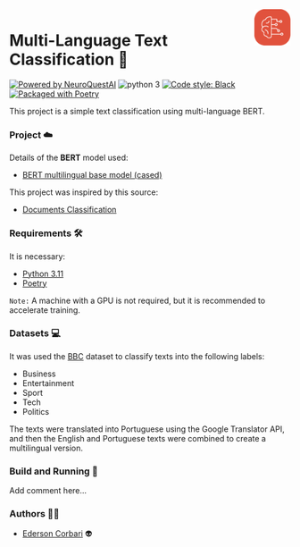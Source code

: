 <img src="https://raw.githubusercontent.com/NeuroQuestAi/neuroquestai.github.io/main/brand/logo/neuroquest-orange-logo.png" align="right" width="65" height="65"/>

# Multi-Language Text Classification 🧠

[![Powered by NeuroQuestAI](https://img.shields.io/badge/powered%20by-NeuroQuestAI-orange.svg?style=flat&colorA=E1523D&colorB=007D8A)](
https://neuroquest.ai)
![python 3][python_version]
[![Code style: Black](https://img.shields.io/badge/code%20style-Black-000000.svg)](https://github.com/psf/black)
[![Packaged with Poetry][poetry-badge]](https://python-poetry.org/)

[poetry-badge]: https://img.shields.io/badge/packaging-poetry-cyan.svg
[python_version]: https://img.shields.io/static/v1.svg?label=python&message=3%20&color=blue

This project is a simple text classification using multi-language BERT.
### Project ☁️

Details of the **BERT** model used:

- [BERT multilingual base model (cased)](https://huggingface.co/google-bert/bert-base-multilingual-cased)

This project was inspired by this source: 

- [Documents Classification](https://www.kaggle.com/code/ouardasakram/documents-classification-using-bert-on-bbc-dataset/notebook)

### Requirements 🛠️

It is necessary:

- [Python 3.11](https://www.python.org/downloads/release/python-3110/)
- [Poetry](https://python-poetry.org/)

`Note:` A machine with a GPU is not required, but it is recommended to accelerate training.

### Datasets 💻

It was used the [BBC](https://www.kaggle.com/datasets/sainijagjit/bbc-dataset) dataset to classify texts into the following labels:

- Business
- Entertainment
- Sport
- Tech
- Politics

The texts were translated into Portuguese using the Google Translator API, and then the English and Portuguese texts were combined to create a multilingual version.

### Build and Running 🚀

Add comment here...

### Authors 👨‍💻

  * [Ederson Corbari](mailto:e@NeuralQuest.ai) 👽
